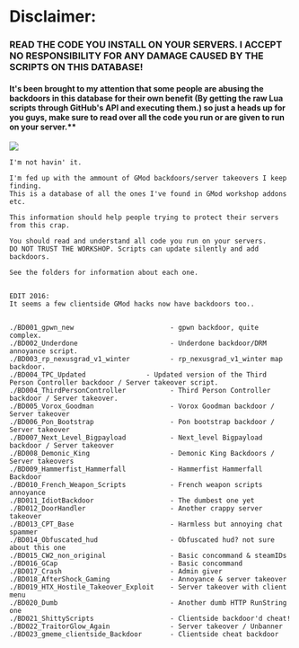 
# Disclaimer:
### READ THE CODE YOU INSTALL ON YOUR SERVERS. I ACCEPT NO RESPONSIBILITY FOR ANY DAMAGE CAUSED BY THE SCRIPTS ON THIS DATABASE!

#### It's been brought to my attention that some people are abusing the backdoors in this database for their own benefit (By getting the raw Lua scripts through GitHub's API and executing them.) so just a heads up for you guys, make sure to read over all the code you run or are given to run on your server.**

![](http://img08.deviantart.net/2f69/i/2013/021/f/0/grumpy_cat_nope_poster_by_xpsr-d5sackl.png)


```
I'm not havin' it.

I'm fed up with the ammount of GMod backdoors/server takeovers I keep finding.
This is a database of all the ones I've found in GMod workshop addons etc.

This information should help people trying to protect their servers from this crap.

You should read and understand all code you run on your servers.
DO NOT TRUST THE WORKSHOP. Scripts can update silently and add backdoors.

See the folders for information about each one.


EDIT 2016:
It seems a few clientside GMod hacks now have backdoors too..


./BD001_gpwn_new 						- gpwn backdoor, quite complex.
./BD002_Underdone			 			- Underdone backdoor/DRM annoyance script.
./BD003_rp_nexusgrad_v1_winter			- rp_nexusgrad_v1_winter map backdoor.
./BD004_TPC_Updated               - Updated version of the Third Person Controller backdoor / Server takeover script.
./BD004_ThirdPersonController			- Third Person Controller backdoor / Server takeover.
./BD005_Vorox_Goodman					- Vorox Goodman backdoor / Server takeover
./BD006_Pon_Bootstrap					- Pon bootstrap backdoor / Server takeover
./BD007_Next_Level_Bigpayload			- Next_level Bigpayload backdoor / Server takeover
./BD008_Demonic_King					- Demonic King Backdoors / Server takeovers
./BD009_Hammerfist_Hammerfall			- Hammerfist Hammerfall Backdoor
./BD010_French_Weapon_Scripts			- French weapon scripts annoyance
./BD011_IdiotBackdoor					- The dumbest one yet
./BD012_DoorHandler						- Another crappy server takeover
./BD013_CPT_Base						- Harmless but annoying chat spammer
./BD014_Obfuscated_hud					- Obfuscated hud? not sure about this one
./BD015_CW2_non_original				- Basic concommand & steamIDs
./BD016_GCap							- Basic concommand
./BD017_Crash							- Admin giver
./BD018_AfterShock_Gaming				- Annoyance & server takeover
./BD019_HTX_Hostile_Takeover_Exploit	- Server takeover with client menu
./BD020_Dumb							- Another dumb HTTP RunString one
./BD021_ShittyScripts					- Clientside backdoor'd cheat!
./BD022_TraitorGlow_Again				- Server takeover / Unbanner
./BD023_gmeme_clientside_Backdoor		- Clientside cheat backdoor




```
